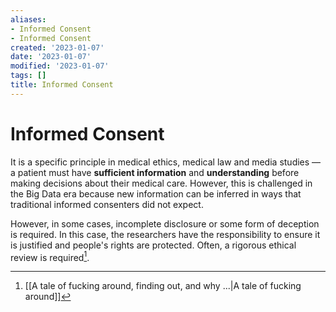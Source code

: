 ```yaml
---
aliases:
- Informed Consent
- Informed Consent
created: '2023-01-07'
date: '2023-01-07'
modified: '2023-01-07'
tags: []
title: Informed Consent
---
```


# Informed Consent

It is a specific principle in medical ethics, medical law and media studies — a patient must have **sufficient information** and **understanding** before making decisions about their medical care. However, this is challenged in the Big Data era because new information can be inferred in ways that traditional informed consenters did not expect.

However, in some cases, incomplete disclosure or some form of deception is required. In this case, the researchers have the responsibility to ensure it is justified and people's rights are protected. Often, a rigorous ethical review is required[^1].

[^1]: [[A tale of fucking around, finding out, and why ...|A tale of fucking around]]